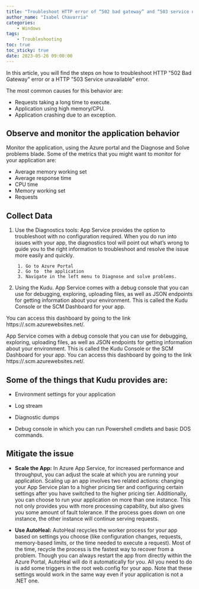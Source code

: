 ```yaml
---
title: "Troubleshoot HTTP error of “502 bad gateway” and “503 service unavailable” in Azure App Service"
author_name: "Isabel Chavarria"
categories:
    - Windows
tags:
    - Troubleshooting
toc: true
toc_sticky: true
date: 2023-05-26 09:00:00
---
```

<html>
<head>
  <!-- Google tag (gtag.js) -->
<script async src="https://www.googletagmanager.com/gtag/js?id=G-0DC5DVJXR5"></script>
<script>
  window.dataLayer = window.dataLayer || [];
  function gtag(){dataLayer.push(arguments);}
  gtag('js', new Date());

  gtag('config', 'G-0DC5DVJXR5');
</script>
</head>
</html>

In this article, you will find the steps on how to troubleshoot HTTP "502 Bad Gateway" error or a HTTP "503 Service unavailable" error. 

The most common causes for this behavior are:

- Requests taking a long time to execute. 
- Application using high memory/CPU.
- Application crashing due to an exception.

## Observe and monitor the application behavior

Monitor the application, using the Azure portal and the Diagnose and Solve problems blade. Some of the metrics that you might want to monitor for your application are: 

- Average memory working set
- Average response time
- CPU time
- Memory working set
- Requests

## Collect Data

1. Use the Diagnostics tools: App Service provides the option to troubleshoot with no configuration required. When you do run into issues with your app, the diagnostics tool will point out what’s wrong to guide you to the right information to troubleshoot and resolve the issue more easily and quickly.

        1. Go to Azure Portal
        2. Go to  the application 
        3. Navigate in the left menu to Diagnose and solve problems.

2. Using the Kudu. App Service comes with a debug console that you can use for debugging, exploring, uploading files, as well as JSON endpoints for getting information about your environment. This is called the Kudu Console or the SCM Dashboard for your app.


You can access this dashboard by going to the link https://<Your app name>.scm.azurewebsites.net/.

App Service comes with a debug console that you can use for debugging, exploring, uploading files, as well as JSON endpoints for getting information about your environment. This is called the Kudu Console or the SCM Dashboard for your app.
You can access this dashboard by going to the link https://<Your app name>.scm.azurewebsites.net/.

## Some of the things that Kudu provides are:

-  Environment settings for your application

- Log stream

- Diagnostic dumps

- Debug console in which you can run Powershell cmdlets and basic DOS commands.

## Mitigate the issue

- **Scale the App:** In Azure App Service, for increased performance and throughput, you can adjust the scale at which you are running your application. Scaling up an app involves two related actions: changing your App Service plan to a higher pricing tier and configuring certain settings after you have switched to the higher pricing tier. Additionally, you can choose to run your application on more than one instance. This not only provides you with more processing capability, but also gives you some amount of fault tolerance. If the process goes down on one instance, the other instance will continue serving requests.

- **Use AutoHeal:** AutoHeal recycles the worker process for your app based on settings you choose (like configuration changes, requests, memory-based limits, or the time needed to execute a request). Most of the time, recycle the process is the fastest way to recover from a problem. Though you can always restart the app from directly within the Azure Portal, AutoHeal will do it automatically for you. All you need to do is add some triggers in the root web.config for your app. Note that these settings would work in the same way even if your application is not a .NET one.